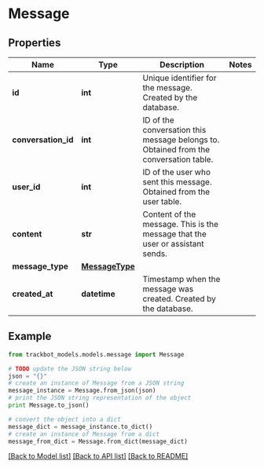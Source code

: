 # Message


## Properties
Name | Type | Description | Notes
------------ | ------------- | ------------- | -------------
**id** | **int** | Unique identifier for the message. Created by the database. | 
**conversation_id** | **int** | ID of the conversation this message belongs to. Obtained from the conversation table. | 
**user_id** | **int** | ID of the user who sent this message. Obtained from the user table. | 
**content** | **str** | Content of the message. This is the message that the user or assistant sends. | 
**message_type** | [**MessageType**](MessageType.md) |  | 
**created_at** | **datetime** | Timestamp when the message was created. Created by the database. | 

## Example

```python
from trackbot_models.models.message import Message

# TODO update the JSON string below
json = "{}"
# create an instance of Message from a JSON string
message_instance = Message.from_json(json)
# print the JSON string representation of the object
print Message.to_json()

# convert the object into a dict
message_dict = message_instance.to_dict()
# create an instance of Message from a dict
message_from_dict = Message.from_dict(message_dict)
```
[[Back to Model list]](../README.md#documentation-for-models) [[Back to API list]](../README.md#documentation-for-api-endpoints) [[Back to README]](../README.md)


